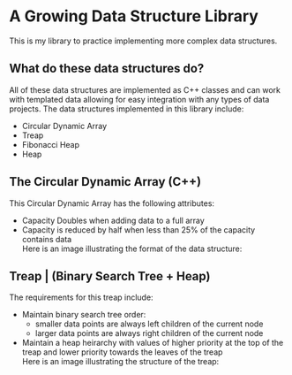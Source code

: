 # A Growing Data Structure Library
This is my library to practice implementing more complex data structures.

## What do these data structures do?
All of these data structures are implemented as C++ classes and can work with templated data allowing for easy integration with any types of data projects. The data structures implemented in this library include:
* Circular Dynamic Array
* Treap
* Fibonacci Heap
* Heap

## The Circular Dynamic Array (C++)
This Circular Dynamic Array has the following attributes:
  * Capacity Doubles when adding data to a full array
  * Capacity is reduced by half when less than 25% of the capacity contains data<br>
Here is an image illustrating the format of the data structure:

## Treap | (Binary Search Tree + Heap)
The requirements for this treap include:
  * Maintain binary search tree order:
      * smaller data points are always left children of the current node
      * larger data points are always right children of the current node
  * Maintain a heap heirarchy with values of higher priority at the top of the treap and lower priority towards the leaves of the treap<br>
Here is an image illustrating the structure of the treap:
